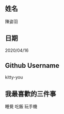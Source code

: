 姓名
----
陳姿羽

日期
----
2020/04/16

Github Username
---------------
kitty-you

我最喜歡的三件事
---------------
睡覺 吃飯 玩手機